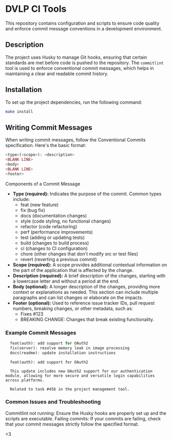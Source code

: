 # DVLP CI Tools

This repository contains configuration and scripts to ensure code quality and enforce commit message conventions in a development environment.

## Description

The project uses Husky to manage Git hooks, ensuring that certain standards are met before code is pushed to the repository. The `commitlint` tool is used to enforce conventional commit messages, which helps in maintaining a clear and readable commit history.

## Installation

To set up the project dependencies, run the following command:

```bash
make install
```

## Writing Commit Messages

When writing commit messages, follow the Conventional Commits specification. Here's the basic format:

```php
<type>(<scope>): <description>
<BLANK LINE>
<body>
<BLANK LINE>
<footer>
```

Components of a Commit Message

* **Type (required):** Indicates the purpose of the commit. Common types include:
  * feat (new feature)
  * fix (bug fix)
  * docs (documentation changes)
  * style (code styling, no functional changes)
  * refactor (code refactoring)
  * perf (performance improvements)
  * test (adding or updating tests)
  * build (changes to build process)
  * ci (changes to CI configuration)
  * chore (other changes that don't modify src or test files)
  * revert (reverting a previous commit)
* **Scope (required):** A scope provides additional contextual information on the part of the application that is affected by the change.
* **Description (required):** A brief description of the changes, starting with a lowercase letter and without a period at the end.
* **Body (optional):** A longer description of the changes, providing more context or explanations as needed. This section can include multiple paragraphs and can list changes or elaborate on the impacts.
* **Footer (optional):** Used to reference issue tracker IDs, pull request numbers, breaking changes, or other metadata, such as:
  * Fixes #123
  * BREAKING CHANGE: Changes that break existing functionality.

### Example Commit Messages

```php
  feat(auth): add support for OAuth2
  fix(server): resolve memory leak in image processing
  docs(readme): update installation instructions
```

```
  feat(auth): add support for OAuth2

  This update includes new OAuth2 support for our authentication module, allowing for more secure and versatile login capabilities across platforms.

  Related to task #456 in the project management tool.
```

### Common Issues and Troubleshooting

Commitlint not running: Ensure the Husky hooks are properly set up and the scripts are executable.
Failing commits: If your commits are failing, check that your commit messages strictly follow the specified format.

<3
